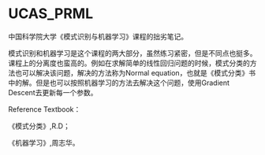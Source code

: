 # UCAS_PRML
中国科学院大学《模式识别与机器学习》课程的拙劣笔记。

模式识别和机器学习是这个课程的两大部分，虽然练习紧密，但是不同点也挺多。课程上的分离度也蛮高的。例如在求解简单的线性回归问题的时候，模式分类的方法也可以解决该问题，解决的方法称为Normal equation，也就是《模式分类》书中的解。但是也可以按照机器学习的方法去解决这个问题，使用Gradient Descent去更新每一个参数。

Reference Textbook：

《模式分类》,R.D；

《机器学习》,周志华。

